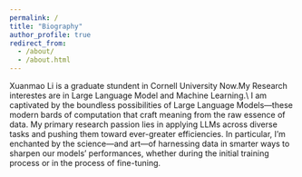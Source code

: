 ```yaml
---
permalink: /
title: "Biography"
author_profile: true
redirect_from: 
  - /about/
  - /about.html
---
```


Xuanmao Li is a graduate stundent in Cornell University Now.My Research interestes are in Large Language Model and Machine Learning.\\
I am captivated by the boundless possibilities of Large Language Models—these modern bards of computation that craft meaning from the raw essence of data. My primary research passion lies in applying LLMs across diverse tasks and pushing them toward ever-greater efficiencies. In particular, I’m enchanted by the science—and art—of harnessing data in smarter ways to sharpen our models’ performances, whether during the initial training process or in the process of fine-tuning.
